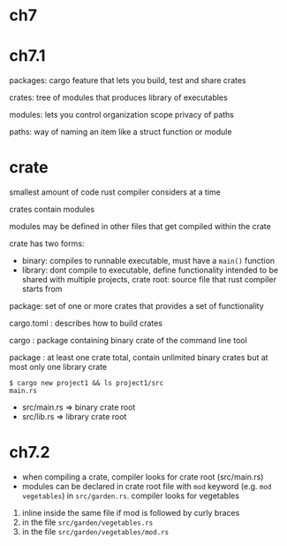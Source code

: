 # ch7

# ch7.1

packages: cargo feature that lets you build, test and share crates

crates: tree of modules that produces library of executables

modules: lets you control organization scope privacy of paths

paths: way of naming an item like a struct function or module

# crate

smallest amount of code rust compiler considers at a time

crates contain modules

modules may be defined in other files that get compiled within the crate

crate has two forms:
- binary: compiles to runnable executable, must have a `main()` function
- library: dont compile to executable, define functionality intended to be shared with multiple projects,
crate root: source file that rust compiler starts from

package: set of one or more crates that provides a set of functionality

cargo.toml : describes how to build crates

cargo : package containing binary crate of the command line tool

package : at least one crate total, contain unlimited binary crates but at most only one library crate

```
$ cargo new project1 && ls project1/src
main.rs
```

- src/main.rs => binary crate root
- src/lib.rs => library crate root

# ch7.2

- when compiling a crate, compiler looks for crate root (src/main.rs)
- modules can be declared in crate root file with `mod` keyword (e.g. `mod vegetables`) in `src/garden.rs`. compiler looks for vegetables

1. inline inside the same file if mod is followed by curly braces
2. in the file `src/garden/vegetables.rs`
3. in the file `src/garden/vegetables/mod.rs`








